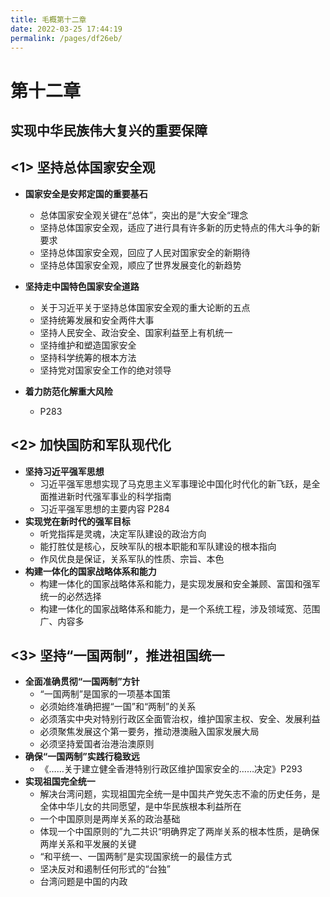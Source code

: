 ```yaml
---
title: 毛概第十二章
date: 2022-03-25 17:44:19
permalink: /pages/df26eb/
---
```

# 第十二章

## 实现中华民族伟大复兴的重要保障



## <1> 坚持总体国家安全观

- **国家安全是安邦定国的重要基石**

  - 总体国家安全观关键在“总体”，突出的是“大安全“理念
  - 坚持总体国家安全观，适应了进行具有许多新的历史特点的伟大斗争的新要求
  - 坚持总体国家安全观，回应了人民对国家安全的新期待
  - 坚持总体国家安全观，顺应了世界发展变化的新趋势

- **坚持走中国特色国家安全道路**

  - 关于习近平关于坚持总体国家安全观的重大论断的五点
  - 坚持统筹发展和安全两件大事
  - 坚持人民安全、政治安全、国家利益至上有机统一
  - 坚持维护和塑造国家安全
  - 坚持科学统筹的根本方法
  - 坚持党对国家安全工作的绝对领导

- **着力防范化解重大风险**

  - P283

  

## <2> 加快国防和军队现代化

- **坚持习近平强军思想**
  - 习近平强军思想实现了马克思主义军事理论中国化时代化的新飞跃，是全面推进新时代强军事业的科学指南
  - 习近平强军思想的主要内容 P284
- **实现党在新时代的强军目标**
  - 听党指挥是灵魂，决定军队建设的政治方向
  - 能打胜仗是核心，反映军队的根本职能和军队建设的根本指向
  - 作风优良是保证，关系军队的性质、宗旨、本色
- **构建一体化的国家战略体系和能力**
  - 构建一体化的国家战略体系和能力，是实现发展和安全兼顾、富国和强军统一的必然选择
  - 构建一体化的国家战略体系和能力，是一个系统工程，涉及领域宽、范围广、内容多



## <3> 坚持“一国两制”，推进祖国统一

- **全面准确贯彻“一国两制”方针**
  - “一国两制”是国家的一项基本国策
  - 必须始终准确把握“一国”和“两制”的关系
  - 必须落实中央对特别行政区全面管治权，维护国家主权、安全、发展利益
  - 必须聚焦发展这个第一要务，推动港澳融入国家发展大局
  - 必须坚持爱国者治港治澳原则
- **确保“一国两制”实践行稳致远**
  - 《……关于建立健全香港特别行政区维护国家安全的……决定》P293
- **实现祖国完全统一**
  - 解决台湾问题，实现祖国完全统一是中国共产党矢志不渝的历史任务，是全体中华儿女的共同愿望，是中华民族根本利益所在
  - 一个中国原则是两岸关系的政治基础
  - 体现一个中国原则的”九二共识“明确界定了两岸关系的根本性质，是确保两岸关系和平发展的关键
  - “和平统一、一国两制”是实现国家统一的最佳方式
  - 坚决反对和遏制任何形式的“台独”
  - 台湾问题是中国的内政

